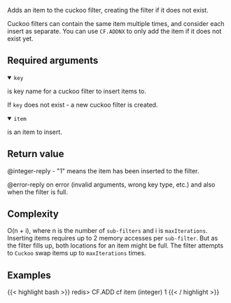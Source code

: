 Adds an item to the cuckoo filter, creating the filter if it does not exist.

Cuckoo filters can contain the same item multiple times, and consider each insert as separate.
You can use `CF.ADDNX` to only add the item if it does not exist yet.

## Required arguments

<details open><summary><code>key</code></summary>

is key name for a cuckoo filter to insert items to.

If `key` does not exist - a new cuckoo filter is created.
</details>

<details open><summary><code>item</code></summary>

is an item to insert.
</details>

## Return value

@integer-reply - "1" means the item has been inserted to the filter.

@error-reply on error (invalid arguments, wrong key type, etc.) and also when the filter is full.

## Complexity

O(n + i), where n is the number of `sub-filters` and i is `maxIterations`.
Inserting items requires up to 2 memory accesses per `sub-filter`.
But as the filter fills up, both locations for an item might be full. The filter
attempts to `Cuckoo` swap items up to `maxIterations` times.

## Examples

{{< highlight bash >}}
redis> CF.ADD cf item
(integer) 1
{{< / highlight >}}
